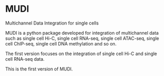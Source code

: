 # MUDI
Multichannel Data Integration for single cells


MUDI is a python package developed for integration of multichannel data such as single cell Hi-C, single cell RNA-seq, single cell ATAC-seq, single cell ChIP-seq, single cell DNA methylation and so on.

The first version focuses on the integration of single cell Hi-C and single cell RNA-seq data.

This is the first version of MUDI.
